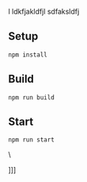 l
ldkfjakldfjl
sdfaksldfj



## Setup


`npm install`

## Build

`npm run build`

## Start

`npm run start`










\





]]]

